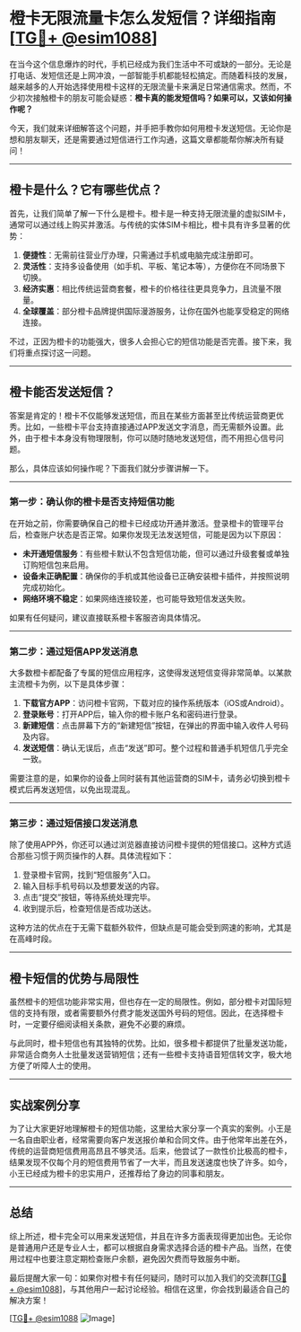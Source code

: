 # 橙卡无限流量卡怎么发短信？详细指南[[TG💪+ @esim1088](https://t.me/s/esim1088)]

在当今这个信息爆炸的时代，手机已经成为我们生活中不可或缺的一部分。无论是打电话、发短信还是上网冲浪，一部智能手机都能轻松搞定。而随着科技的发展，越来越多的人开始选择使用橙卡这样的无限流量卡来满足日常通信需求。然而，不少初次接触橙卡的朋友可能会疑惑：**橙卡真的能发短信吗？如果可以，又该如何操作呢？**

今天，我们就来详细解答这个问题，并手把手教你如何用橙卡发送短信。无论你是想和朋友聊天，还是需要通过短信进行工作沟通，这篇文章都能帮你解决所有疑问！

---

## 橙卡是什么？它有哪些优点？

首先，让我们简单了解一下什么是橙卡。橙卡是一种支持无限流量的虚拟SIM卡，通常可以通过线上购买并激活。与传统的实体SIM卡相比，橙卡具有许多显著的优势：

1. **便捷性**：无需前往营业厅办理，只需通过手机或电脑完成注册即可。
2. **灵活性**：支持多设备使用（如手机、平板、笔记本等），方便你在不同场景下切换。
3. **经济实惠**：相比传统运营商套餐，橙卡的价格往往更具竞争力，且流量不限量。
4. **全球覆盖**：部分橙卡品牌提供国际漫游服务，让你在国外也能享受稳定的网络连接。

不过，正因为橙卡的功能强大，很多人会担心它的短信功能是否完善。接下来，我们将重点探讨这一问题。

---

## 橙卡能否发送短信？

答案是肯定的！橙卡不仅能够发送短信，而且在某些方面甚至比传统运营商更优秀。比如，一些橙卡平台支持直接通过APP发送文字消息，而无需额外设置。此外，由于橙卡本身没有物理限制，你可以随时随地发送短信，而不用担心信号问题。

那么，具体应该如何操作呢？下面我们就分步骤讲解一下。

---

### 第一步：确认你的橙卡是否支持短信功能

在开始之前，你需要确保自己的橙卡已经成功开通并激活。登录橙卡的管理平台后，检查账户状态是否正常。如果你发现无法发送短信，可能是因为以下原因：

- **未开通短信服务**：有些橙卡默认不包含短信功能，但可以通过升级套餐或单独订购短信包来启用。
- **设备未正确配置**：确保你的手机或其他设备已正确安装橙卡插件，并按照说明完成初始化。
- **网络环境不稳定**：如果网络连接较差，也可能导致短信发送失败。

如果有任何疑问，建议直接联系橙卡客服咨询具体情况。

---

### 第二步：通过短信APP发送消息

大多数橙卡都配备了专属的短信应用程序，这使得发送短信变得非常简单。以某款主流橙卡为例，以下是具体步骤：

1. **下载官方APP**：访问橙卡官网，下载对应的操作系统版本（iOS或Android）。
2. **登录账号**：打开APP后，输入你的橙卡账户名和密码进行登录。
3. **新建短信**：点击屏幕下方的“新建短信”按钮，在弹出的界面中输入收件人号码及内容。
4. **发送短信**：确认无误后，点击“发送”即可。整个过程和普通手机短信几乎完全一致。

需要注意的是，如果你的设备上同时装有其他运营商的SIM卡，请务必切换到橙卡模式后再发送短信，以免出现混乱。

---

### 第三步：通过短信接口发送消息

除了使用APP外，你还可以通过浏览器直接访问橙卡提供的短信接口。这种方式适合那些习惯于网页操作的人群。具体流程如下：

1. 登录橙卡官网，找到“短信服务”入口。
2. 输入目标手机号码以及想要发送的内容。
3. 点击“提交”按钮，等待系统处理完毕。
4. 收到提示后，检查短信是否成功送达。

这种方法的优点在于无需下载额外软件，但缺点是可能会受到网速的影响，尤其是在高峰时段。

---

## 橙卡短信的优势与局限性

虽然橙卡的短信功能非常实用，但也存在一定的局限性。例如，部分橙卡对国际短信的支持有限，或者需要额外付费才能发送国外号码的短信。因此，在选择橙卡时，一定要仔细阅读相关条款，避免不必要的麻烦。

与此同时，橙卡短信也有其独特的优势。比如，很多橙卡都提供了批量发送功能，非常适合商务人士批量发送营销短信；还有一些橙卡支持语音短信转文字，极大地方便了听障人士的使用。

---

## 实战案例分享

为了让大家更好地理解橙卡的短信功能，这里给大家分享一个真实的案例。小王是一名自由职业者，经常需要向客户发送报价单和合同文件。由于他常年出差在外，传统的运营商短信费用高昂且不够灵活。后来，他尝试了一款性价比极高的橙卡，结果发现不仅每个月的短信费用节省了一大半，而且发送速度也快了许多。如今，小王已经成为橙卡的忠实用户，还推荐给了身边的同事和朋友。

---

## 总结

综上所述，橙卡完全可以用来发送短信，并且在许多方面表现得更加出色。无论你是普通用户还是专业人士，都可以根据自身需求选择合适的橙卡产品。当然，在使用过程中也要注意定期检查账户余额，避免因欠费而导致服务中断。

最后提醒大家一句：如果你对橙卡有任何疑问，随时可以加入我们的交流群[[TG💪+ @esim1088](https://t.me/s/esim1088)]，与其他用户一起讨论经验。相信在这里，你会找到最适合自己的解决方案！

[[TG💪+ @esim1088](https://t.me/s/esim1088) ![Image](https://i.postimg.cc/4NQfJmqS/Snipaste-2025-05-13-00-14-12.png)]